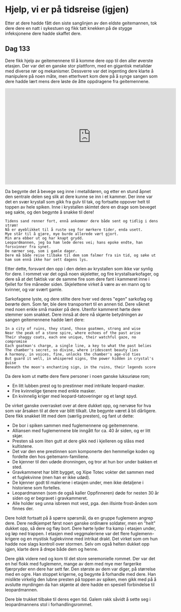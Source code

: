 # Hjelp, vi er på tidsreise (igjen)

Etter at dere hadde fått den siste sanglinjen av den eldste geitemannen, tok
dere dere en natt i sykestuen og fikk tatt knekken på de stygge infeksjonene
dere hadde skaffet dere. 

## Dag 133

Dere fikk hjelp av geitemennene til å komme dere opp til den aller øverste etasjen. 
Der var det en ganske stor plattform, med en gigantisk metalldør med diverse
rør og mekanismer. Dessverre var det ingenting dere klarte å manipulere på noen måte,
men etterhvert kom dere på å synge sangen som dere hadde lært mens dere løste
de åtte oppdragene fra geitemennene.

<iframe width="560" height="315" src="https://www.youtube.com/embed/Oo27fhzkwgM?si=0n-jo2EVuJp908Gb" title="YouTube video player" frameborder="0" allow="accelerometer; autoplay; clipboard-write; encrypted-media; gyroscope; picture-in-picture; web-share" allowfullscreen></iframe>

Da begynte det å bevege seg inne i metalldøren, og etter en stund åpnet den sentrale
delen seg slik at dere kunne se inn i et kammer. Der inne var det en svær krystall 
som gikk fra gulv til tak, og fortsatte oppover helt til toppen av hele spiken. Inne
i krystallen skimtet dere en drage som beveget seg sakte, og den begynte å snakke til dere!

    Tidens sand renner fort, ennå ankommer dere både sent og tidlig i dens strøm! 
    Nå er øyeblikket til å ruste seg for mørkere tider, enda usett. 
    Mye står til å gjøre, mye burde allerede vært gjort. 
    Min æra ebber ut og har knapt grydd. 
    Leopardmannen, jeg ba ham lede deres vei; hans epoke endte, han forsvinner fra synet. 
    De nærmer seg, som i gamle dager. 
    Dere må både reise tilbake til dem som falmer fra sin tid, og søke ut ham som ennå ikke har sett dagens lys.

Etter dette, forsvant den opp i den delen av krystallen som ikke var synlig for dere.
I rommet var det også noen skjeletter, og fire krystallsarkofager, og dere så at det 
faktisk var de samme fire som dere fant i kammeret inne i fjellet for fire måneder siden. 
Skjelettene virket å være av en mann og to kvinner, og var svært gamle.

Sarkofagene lyste, og dere stilte dere hver ved deres "egen" sarkofag og berørte dem. Som før, 
ble dere transportert til en annen tid. Dere våknet med noen enkle små masker på dere. Utenfor 
kammeret hørte dere stemmer som snakket. Dere innså at dere nå skjønte betydningen av sangen
geitemennene hadde lært dere:

    In a city of ruins, they stand, those goatmen, strong and wise 
    Near the peak of a stone spire, where echoes of the past arise 
    Their shaggy coats, each one unique, their watchful gaze, no compromise 
    Each goatman's charge, a single line, a key to what the past belies 
    The chamber's secret, so divine, where iridescent beauty lies 
    A harmony, in voices, fine, unlocks the chamber's age-old ties 
    But guard it well, in whispered signs, the power hidden in crystal's guise 
    Beneath the moon's enchanting sign, in the ruins, their legends score 

Da dere kom ut møtte dere flere personer i noen ganske
luksuriøse rom; 

 - En litt lubben prest og to prestinner med intrikate leopard-masker.
 - Fire kvinnelige tjenere med enkle masker.
 - En kvinnelig kriger med leopard-tatoveringer og et langt spyd.

De virket ganske overrasket over at dere dukket opp, og nervøse for hva som var årsaken til
at dere var blitt tilkalt. Ute begynte været å bli dårligere. Dere fikk snakket litt med dem 
(særlig presten), og fant ut dette:

* De bor i spiken sammen med fuglemennene og geitemennene.
* Alliansen med fuglemennene ble inngått for ca. 40 år siden, og er litt skjør.
* Presten så som liten gutt at dere gikk ned i kjelleren og slåss med kultistene.
* Det var den ene prestinnen som komponerte den hemmelige koden og fordelte den hos geitemann-familiene.
* De kjenner til den udøde dronningen, og tror at hun bor under bakken et sted.
* Gravkammeret har blitt bygget, og Xipe Totec vokter det sammen med et fuglekvinne (men han er ikke udød).
* De kjenner godt til maleriene i etasjen under, men ikke detaljene i historiene som fortelles.
* Leopardmannen (som de også kaller Oppfinneren) døde for nesten 30 år siden og er begravet i gravkammeret.
* Alle holder seg unna isbreen mot vest, pga. den illsinte frost-ånden som finnes der.
  
Dere holdt fortsatt på å spørre spørsmål, da en gruppe fuglemenn angrep dere. Dere nedkjempet
først noen ganske ordinære soldater, men en "helt" dukket opp, så dere og fløy bort.
Dere hørte lyder fra kamp i etasjen under, og løp ned trappen. I etasjen med veggmaleriene var det 
flere fuglemenn-krigere og en mystisk fuglekvinne med intrikat drakt. Det virket som om hun
hadde noe slags kontroll over stormen. Selv om også helten dukket opp igjen, klarte dere å drepe både 
dem og henne. 

Dere gikk videre ned og kom til det store seremonielle rommet. Der var det en hel flokk med fuglemenn,
mange av dem med mye mer fargerike fjærpryder enn dere har sett før. Den største av dem var diger,
på størrelse med en ogre. Han stoppet krigerne, og begynte å forhandle med dere. Han mislikte
virkelig den lubne presten på toppen av spiken, men gikk med på å avslutte myrdingen da
han skjønte at dere hadde en spesiell forbindelse til leopardmannen. 

Dere ble trukket tilbake til deres egen tid. Galem rakk såvidt å sette seg i leopardmannens
stol i forhandlingsrommet.






